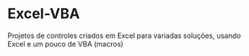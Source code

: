 # Excel-VBA
Projetos de controles criados em Excel para variadas soluções, usando Excel e um pouco de VBA (macros)
